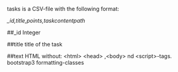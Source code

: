 tasks is a CSV-file with the following format:

_\_id,title,points,taskcontentpath_

##_id
Integer

##title
title of the task

##text
HTML without: \<html\> \<head\> ,\<body\> nd \<script\>-tags. bootstrap3 formatting-classes


